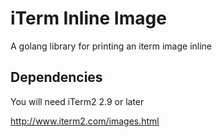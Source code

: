 # iTerm Inline Image
A golang library for printing an iterm image inline

## Dependencies
You will need iTerm2 2.9 or later

http://www.iterm2.com/images.html

